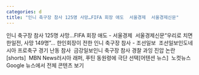 ```yaml
---
categories: d
title: "인니 축구장 참사 125명 사망…FIFA 회장 애도  서울경제  서울경제신문"
---
```

인니 축구장 참사 125명 사망…FIFA 회장 애도 - 서울경제&nbsp;&nbsp;서울경제신문“우리로 치면 한일전, 사망 149명”… 한인회장이 전한 인니 축구장 참사 - 조선일보&nbsp;&nbsp;조선일보인도네시아 프로축구 경기 난동 참사&nbsp;&nbsp;금강일보인니 축구장 참사 경찰 과잉 진압 논란 [shorts]&nbsp;&nbsp;MBN News러시아 래퍼, 푸틴 동원령에 극단 선택[어텐션 뉴스]&nbsp;&nbsp;노컷뉴스Google 뉴스에서 전체 콘텐츠 보기